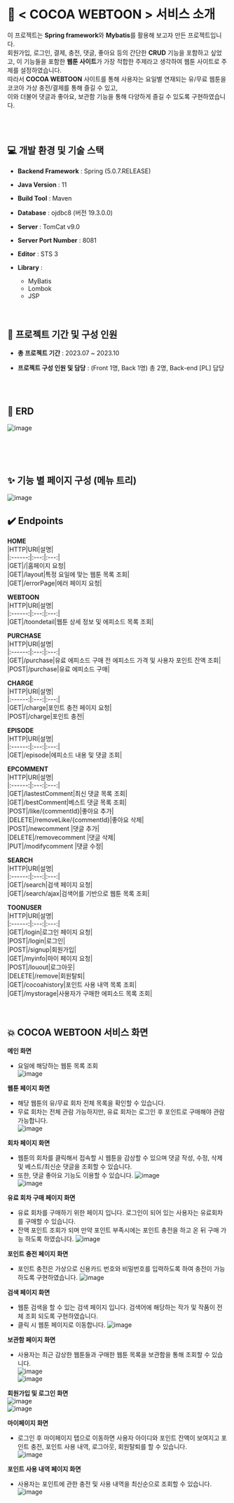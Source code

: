 # 📖 < COCOA WEBTOON > 서비스 소개
 이 프로젝트는 **Spring framework**와 **Mybatis**를 활용해 보고자 만든 프로젝트입니다.     
 회원가입, 로그인, 결제, 충전, 댓글, 좋아요 등의 간단한 **CRUD** 기능을 포함하고 싶었고, 이 기능들을 포함한 **웹툰 사이트**가 가장 적합한 주제라고 생각하여 웹툰 사이트로 주제를 설정하였습니다.       
 따라서 **COCOA WEBTOON** 사이트를 통해 사용자는 요일별 연재되는 유/무료 웹툰을 코코아 가상 충전/결제를 통해 즐길 수 있고,     
 이와 더불어 댓글과 좋아요, 보관함 기능을 통해
다양하게 즐길 수 있도록 구현하였습니다.   
<!--템플릿 엔진으로 JSP를 선택한 이유는 원래는 spring framework에 Thymeleaf를 dependencies추가 했었는데 spring에서는 타임리프가 잘 호환이 되지 않는 문제가 생겼고
타임리프는 스프링부트와 잘 맞는 템플릿 엔진이라는 것을 깨닫고 JSP로 다시 변경하게 되었습니다.-->
    
<br>
<br>
      
## 💻 개발 환경 및 기술 스택
- **Backend Framework** : Spring (5.0.7.RELEASE)
- **Java Version** : 11
- **Build Tool** : Maven
- **Database** : ojdbc8 (버전 19.3.0.0)
- **Server** : TomCat v9.0
- **Server Port Number** : 8081
- **Editor** : STS 3 
- **Library** :
  - MyBatis 
  - Lombok 
  - JSP 

   <br>
   <br>    
      
## 🙂 프로젝트 기간 및 구성 인원
- **총 프로젝트 기간** : 2023.07 ~ 2023.10    
- **프로젝트 구성 인원 및 담당** : (Front 1명, Back 1명) 총 2명, Back-end [PL] 담당
 

   <br>
   <br>
       
## 🧩 ERD 
![image](https://github.com/user-attachments/assets/25d70032-9e05-46cf-a90a-0ca92b2c81a3)

<br>
<br>
<br>

## ✨ 기능 별 페이지 구성 (메뉴 트리)
![image](https://github.com/user-attachments/assets/1de230e1-f158-4bc6-b007-c4e56d9c5f72)




## ✔️ Endpoints 
      
**HOME**    
|HTTP|URI|설명|   
|:------:|:---:|:---:|   
|GET|/|홈페이지 요청|    
|GET|/layout|특정 요일에 맞는 웹툰 목록 조회|       
|GET|/errorPage|에러 페이지 요청|       
      
**WEBTOON**    
|HTTP|URI|설명|   
|:------:|:---:|:---:|   
|GET|/toondetail|웹툰 상세 정보 및 에피소드 목록 조회| 
      
      
**PURCHASE**    
|HTTP|URI|설명|   
|:------:|:---:|:---:|   
|GET|/purchase|유료 에피소드 구매 전 에피소드 가격 및 사용자 포인트 잔액 조회|   
|POST|/purchase|유료 에피소드 구매| 

      
      
**CHARGE**    
|HTTP|URI|설명|   
|:------:|:---:|:---:|   
|GET|/charge|포인트 충전 페이지 요청|   
|POST|/charge|포인트 충전|    
      
      
**EPISODE**    
|HTTP|URI|설명|   
|:------:|:---:|:---:|   
|GET|/episode|에피소드 내용 및 댓글 조회|   
      
      
**EPCOMMENT**    
|HTTP|URI|설명|   
|:------:|:---:|:---:|   
|GET|/lastestComment|최신 댓글 목록 조회|  
|GET|/bestComment|베스트 댓글 목록 조회|  
|POST|/like/{commentId}|좋아요 추가|  
|DELETE|/removeLike/{commentId}|좋아요 삭제|  
|POST|/newcomment |댓글 추가|  
|DELETE|/removecomment |댓글 삭제|  
|PUT|/modifycomment |댓글 수정|   

      
      
**SEARCH**    
|HTTP|URI|설명|   
|:------:|:---:|:---:|   
|GET|/search|검색 페이지 요청|  
|GET|/search/ajax|검색어를 기반으로 웹툰 목록 조회|       
      
**TOONUSER**    
|HTTP|URI|설명|   
|:------:|:---:|:---:|   
|GET|/login|로그인 페이지 요청|  
|POST|/login|로그인|  
|POST|/signup|회원가입|  
|GET|/myinfo|마이 페이지 요청|  
|POST|/louout|로그아웃|  
|DELETE|/remove|회원탈퇴|  
|GET|/cocoahistory|포인트 사용 내역 목록 조회|       
|GET|/mystorage|사용자가 구매한 에피소드 목록 조회|     
<br>
<br>    

## 💥 COCOA WEBTOON 서비스 화면 
**메인 화면**     
- 요일에 해당하는 웹툰 목록 조회    
![image](https://github.com/user-attachments/assets/5300a1f0-8f1f-4172-a699-93ea440ee611)     

**웹툰 페이지 화면**      
- 해당 웹툰의 유/무료 회차 전체 목록을 확인할 수 있습니다.     
- 무료 회차는 전체 관람 가능하지만, 유료 회차는 로그인 후 포인트로 구매해야 관람 가능합니다.       
![image](https://github.com/user-attachments/assets/751adec4-1ddc-43af-b26f-cae14bf431bd)      
   
**회차 페이지 화면**      
- 웹툰의 회차를 클릭해서 접속할 시 웹툰을 감상할 수 있으며 댓글 작성, 수정, 삭제 및 베스트/최신순 댓글을 조회할 수 있습니다.
- 또한, 댓글 좋아요 기능도 이용할 수 있습니다. 
![image](https://github.com/user-attachments/assets/a888a59d-633a-42c5-b030-4f13962e4599)    
![image](https://github.com/user-attachments/assets/c396aac4-5483-42b6-815e-f23eb15a701f)    

**유료 회차 구매 페이지 화면**      
- 유료 회차를 구매하기 위한 페이지 입니다. 로그인이 되어 있는 사용자는 유료회차를 구매할 수 있습니다.
- 잔액 포인트 조회가 되며 만약 포인트 부족시에는 포인트 충전을 하고 온 뒤 구매 가능 하도록 하였습니다.
![image](https://github.com/user-attachments/assets/be314a22-53fe-421f-99d9-870aaaf56e3f)   

**포인트 충전 페이지 화면**  
- 포인트 충전은 가상으로 신용카드 번호와 비밀번호를 입력하도록 하여 충전이 가능하도록 구현하였습니다.
![image](https://github.com/user-attachments/assets/44294bd7-b121-4236-a0ad-f8ab8391ca47)    

**검색 페이지 화면**  
- 웹툰 검색을 할 수 있는 검색 페이지 입니다. 검색어에 해당하는 작가 및 작품이 전체 조회 되도록 구현하였습니다.
- 클릭 시 웹툰 페이지로 이동합니다. 
![image](https://github.com/user-attachments/assets/c62b8d49-234b-4d41-a051-a63a736e0595)     

**보관함 페이지 화면**  
- 사용자는 최근 감상한 웹툰들과 구매한 웹툰 목록을 보관함을 통해 조회할 수 있습니다.   
![image](https://github.com/user-attachments/assets/1b9c699f-1593-4e8c-b96e-5c58660dbcce)    
![image](https://github.com/user-attachments/assets/9fe52160-eade-4c9d-b26c-28ed1d157b93)    

 
**회원가입 및 로그인 화면**         
![image](https://github.com/user-attachments/assets/e253597a-95b1-4978-bd1d-7b326f77dc8d)     
![image](https://github.com/user-attachments/assets/e39ea55c-781a-4440-b448-d93ba2efdbb9)      

**마이페이지 화면**     
- 로그인 후 마이페이지 탭으로 이동하면 사용자 아이디와 포인트 잔액이 보여지고 포인트 충전, 포인트 사용 내역, 로그아웃, 회원탈퇴를 할 수 있습니다.      
![image](https://github.com/user-attachments/assets/703d663d-d814-4718-94db-bc8cdef20c31)

**포인트 사용 내역 페이지 화면**     
- 사용자는 포인트에 관한 충전 및 사용 내역을 최신순으로 조회할 수 있습니다.      
![image](https://github.com/user-attachments/assets/411da994-3fb0-4886-927b-d02e9f6b591b)     

<!--
## 👉 개선 사항
- 코코아 충전 기능을 카카오 결제 API를 연동하여 QR 단건 결제로 개선해 볼 것
-->